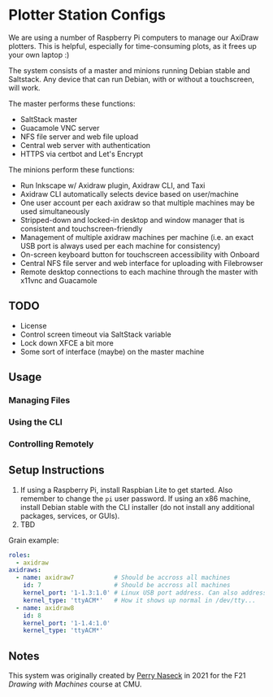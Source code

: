Plotter Station Configs
=======================
We are using a number of Raspberry Pi computers to manage our AxiDraw plotters. This is helpful, especially for time-consuming plots, as it frees up your own laptop :)

The system consists of a master and minions running Debian stable and Saltstack. Any device that can run Debian, with or without a touchscreen, will work.

The master performs these functions:
 - SaltStack master
 - Guacamole VNC server
 - NFS file server and web file upload
 - Central web server with authentication
 - HTTPS via certbot and Let's Encrypt

The minions perform these functions:
 - Run Inkscape w/ Axidraw plugin, Axidraw CLI, and Taxi
 - Axidraw CLI automatically selects device based on user/machine
 - One user account per each axidraw so that multiple machines may be used simultaneously
 - Stripped-down and locked-in desktop and window manager that is consistent and touchscreen-friendly
 - Management of multiple axidraw machines per machine (i.e. an exact USB port is always used per each machine for consistency)
 - On-screen keyboard button for touchscreen accessibility with Onboard
 - Central NFS file server and web interface for uploading with Filebrowser
 - Remote desktop connections to each machine through the master with x11vnc and Guacamole

## TODO
 - License
 - Control screen timeout via SaltStack variable
 - Lock down XFCE a bit more
 - Some sort of interface (maybe) on the master machine

## Usage

### Managing Files

### Using the CLI

### Controlling Remotely

## Setup Instructions

1. If using a Raspberry Pi, install Raspbian Lite to get started. Also remember to change the `pi` user password. If using an x86 machine, install Debian stable with the CLI installer (do not install any additional packages, services, or GUIs).
2. TBD

Grain example:
```yaml
roles:
  - axidraw
axidraws:
  - name: axidraw7           # Should be accross all machines
    id: 7                    # Should be accross all machines
    kernel_port: '1-1.3:1.0' # Linux USB port address. Can also address USB hubs if needed
    kernel_type: 'ttyACM*'   # How it shows up normal in /dev/tty...
  - name: axidraw8
    id: 8
    kernel_port: '1-1.4:1.0'
    kernel_type: 'ttyACM*'
```

## Notes

This system was originally created by [Perry Naseck](https://perrynaseck.com/) in 2021 for the F21 _Drawing with Machines_ course at CMU.

